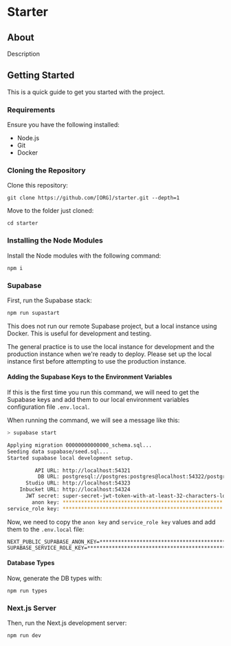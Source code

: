 # Starter

## About

Description

## Getting Started

This is a quick guide to get you started with the project.

### Requirements

Ensure you have the following installed:

- Node.js
- Git
- Docker

### Cloning the Repository

Clone this repository:

```
git clone https://github.com/[ORG]/starter.git --depth=1
```

Move to the folder just cloned:

```
cd starter
```

### Installing the Node Modules

Install the Node modules with the following command:

```
npm i
```

### Supabase

First, run the Supabase stack:

```bash
npm run supastart
```

This does not run our remote Supabase project, but a local instance
using Docker. This is useful for development and testing.

The general practice is to use the local instance for development and the
production instance when we're ready to deploy. Please set up the local
instance first before attempting to use the production instance.

#### Adding the Supabase Keys to the Environment Variables

If this is the first time you run this command, we will need to get the
Supabase keys and add them to our local environment variables configuration file `.env.local`.

When running the command, we will see a message like this:

```bash
> supabase start

Applying migration 00000000000000_schema.sql...
Seeding data supabase/seed.sql...
Started supabase local development setup.

         API URL: http://localhost:54321
          DB URL: postgresql://postgres:postgres@localhost:54322/postgres
      Studio URL: http://localhost:54323
    Inbucket URL: http://localhost:54324
      JWT secret: super-secret-jwt-token-with-at-least-32-characters-long
        anon key: ****************************************************
service_role key: ****************************************************
```

Now, we need to copy the `anon key` and `service_role key` values and add
them to the `.env.local` file:

```
NEXT_PUBLIC_SUPABASE_ANON_KEY=****************************************************
SUPABASE_SERVICE_ROLE_KEY=****************************************************
```

#### Database Types

Now, generate the DB types with:

```
npm run types
```

### Next.js Server

Then, run the Next.js development server:

```bash
npm run dev
```

<!-- ### Email Confirmations

When signing up, Supabase sends an email confirmation to a testing account. You can access the InBucket testing emails [using the following link](http://localhost:54324/monitor), and can follow the links to complete the sign up process.

Open [http://localhost:3000](http://localhost:3000) with your browser to see the result. -->
